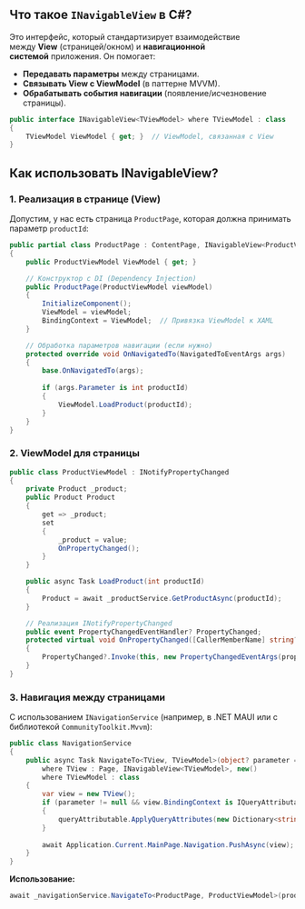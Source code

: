 ## **Что такое `INavigableView` в C#?**

Это интерфейс, который стандартизирует взаимодействие между **View** (страницей/окном) и **навигационной системой** приложения. Он помогает:

- **Передавать параметры** между страницами.
- **Связывать View с ViewModel** (в паттерне MVVM).
- **Обрабатывать события навигации** (появление/исчезновение страницы).

```csharp
public interface INavigableView<TViewModel> where TViewModel : class
{
    TViewModel ViewModel { get; }  // ViewModel, связанная с View
}
```

## **Как использовать INavigableView?**

### **1. Реализация в странице (View)**

Допустим, у нас есть страница `ProductPage`, которая должна принимать параметр `productId`:
```csharp
public partial class ProductPage : ContentPage, INavigableView<ProductViewModel>
{
    public ProductViewModel ViewModel { get; }

    // Конструктор с DI (Dependency Injection)
    public ProductPage(ProductViewModel viewModel)
    {
        InitializeComponent();
        ViewModel = viewModel;
        BindingContext = ViewModel;  // Привязка ViewModel к XAML
    }

    // Обработка параметров навигации (если нужно)
    protected override void OnNavigatedTo(NavigatedToEventArgs args)
    {
        base.OnNavigatedTo(args);
        
        if (args.Parameter is int productId)
        {
            ViewModel.LoadProduct(productId);
        }
    }
}
```

### **2. ViewModel для страницы**
```csharp
public class ProductViewModel : INotifyPropertyChanged
{
    private Product _product;
    public Product Product
    {
        get => _product;
        set
        {
            _product = value;
            OnPropertyChanged();
        }
    }

    public async Task LoadProduct(int productId)
    {
        Product = await _productService.GetProductAsync(productId);
    }

    // Реализация INotifyPropertyChanged
    public event PropertyChangedEventHandler? PropertyChanged;
    protected virtual void OnPropertyChanged([CallerMemberName] string? propertyName = null)
    {
        PropertyChanged?.Invoke(this, new PropertyChangedEventArgs(propertyName));
    }
}
```

### **3. Навигация между страницами**

С использованием `INavigationService` (например, в .NET MAUI или с библиотекой `CommunityToolkit.Mvvm`):
```csharp
public class NavigationService
{
    public async Task NavigateTo<TView, TViewModel>(object? parameter = null)
        where TView : Page, INavigableView<TViewModel>, new()
        where TViewModel : class
    {
        var view = new TView();
        if (parameter != null && view.BindingContext is IQueryAttributable queryAttributable)
        {
            queryAttributable.ApplyQueryAttributes(new Dictionary<string, object> { { "param", parameter } });
        }
        
        await Application.Current.MainPage.Navigation.PushAsync(view);
    }
}
```

**Использование:**
```csharp
await _navigationService.NavigateTo<ProductPage, ProductViewModel>(productId: 123);
```